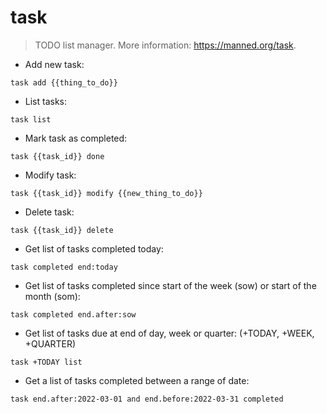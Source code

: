 # task

> TODO list manager.
> More information: <https://manned.org/task>.

- Add new task:

`task add {{thing_to_do}}`

- List tasks:

`task list`

- Mark task as completed:

`task {{task_id}} done`

- Modify task:

`task {{task_id}} modify {{new_thing_to_do}}`

- Delete task:

`task {{task_id}} delete`

- Get list of tasks completed today:

`task completed end:today`

- Get list of tasks completed since start of the week (sow) or start of the month (som): 

`task completed end.after:sow`

- Get list of tasks due at end of day, week or quarter: (+TODAY, +WEEK, +QUARTER)

`task +TODAY list`

- Get a list of tasks completed between a range of date:

`task end.after:2022-03-01 and end.before:2022-03-31 completed`
